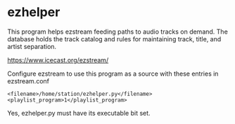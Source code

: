 # ezhelper
This program helps ezstream feeding paths to audio tracks on demand.
The database holds the track catalog and rules for maintaining track, title, and artist separation.

https://www.icecast.org/ezstream/

Configure ezstream to use this program as a source with these entries in ezstream.conf
```
<filename>/home/station/ezhelper.py</filename>
<playlist_program>1</playlist_program>
```

Yes, ezhelper.py must have its executable bit set.
